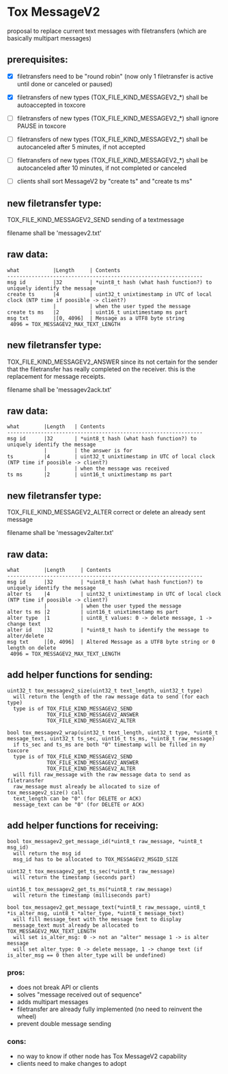  Tox MessageV2
 =============

proposal to replace current text messages with filetransfers (which are basically multipart messages)

prerequisites:
--------------
- [x] filetransfers need to be "round robin" (now only 1 filetransfer is active until done or canceled or paused)
- [x] filetransfers of new types (TOX_FILE_KIND_MESSAGEV2_*) shall be autoaccepted in toxcore
- [ ] filetransfers of new types (TOX_FILE_KIND_MESSAGEV2_*) shall ignore PAUSE in toxcore
- [ ] filetransfers of new types (TOX_FILE_KIND_MESSAGEV2_*) shall be autocanceled after 5 minutes, if not accepted
- [ ] filetransfers of new types (TOX_FILE_KIND_MESSAGEV2_*) shall be autocanceled after 10 minutes, if not completed or canceled
- [ ] clients shall sort MessageV2 by "create ts" and "create ts ms"


new filetransfer type:
----------------------

TOX_FILE_KIND_MESSAGEV2_SEND
sending of a textmessage

filename shall be 'messagev2.txt'

## raw data:

```
what           |Length     | Contents
----------------------------------------------------------------
msg id         |32         | *uint8_t hash (what hash function?) to uniquely identify the message
create ts      |4          | uint32_t unixtimestamp in UTC of local clock (NTP time if poosible -> client?)
               |           | when the user typed the message
create ts ms   |2          | uint16_t unixtimestamp ms part
msg txt        |[0, 4096]  | Message as a UTF8 byte string
 4096 = TOX_MESSAGEV2_MAX_TEXT_LENGTH
```


new filetransfer type:
----------------------

TOX_FILE_KIND_MESSAGEV2_ANSWER
since its not certain for the sender that the filetransfer has really completed on the receiver.
this is the replacement for message receipts.

filename shall be 'messagev2ack.txt'

## raw data:

```
what        |Length   | Contents
----------------------------------------------------------------
msg id      |32       | *uint8_t hash (what hash function?) to uniquely identify the message
            |         | the answer is for
ts          |4        | uint32_t unixtimestamp in UTC of local clock (NTP time if poosible -> client?)
            |         | when the message was received
ts ms       |2        | uint16_t unixtimestamp ms part
```



new filetransfer type:
----------------------

TOX_FILE_KIND_MESSAGEV2_ALTER
correct or delete an already sent message

filename shall be 'messagev2alter.txt'

## raw data:

```
what        |Length     | Contents
----------------------------------------------------------------
msg id      |32         | *uint8_t hash (what hash function?) to uniquely identify the message
alter ts    |4          | uint32_t unixtimestamp in UTC of local clock (NTP time if poosible -> client?)
            |           | when the user typed the message
alter ts ms |2          | uint16_t unixtimestamp ms part
alter type  |1          | uint8_t values: 0 -> delete message, 1 -> change text
alter id    |32         | *uint8_t hash to identify the message to alter/delete
msg txt     |[0, 4096]  | Altered Message as a UTF8 byte string or 0 length on delete
 4096 = TOX_MESSAGEV2_MAX_TEXT_LENGTH
```


add helper functions for sending:
---------------------------------

```
uint32_t tox_messagev2_size(uint32_t text_length, uint32_t type)
  will return the length of the raw message data to send (for each type)
  type is of TOX_FILE_KIND_MESSAGEV2_SEND
             TOX_FILE_KIND_MESSAGEV2_ANSWER
             TOX_FILE_KIND_MESSAGEV2_ALTER

bool tox_messagev2_wrap(uint32_t text_length, uint32_t type, *uint8_t message_text, uint32_t ts_sec, uint16_t ts_ms, *uint8_t raw_message)
  if ts_sec and ts_ms are both "0" timestamp will be filled in my toxcore
  type is of TOX_FILE_KIND_MESSAGEV2_SEND
             TOX_FILE_KIND_MESSAGEV2_ANSWER
             TOX_FILE_KIND_MESSAGEV2_ALTER
  will fill raw_message with the raw message data to send as filetransfer
  raw_message must already be allocated to size of tox_messagev2_size() call
  text_length can be "0" (for DELETE or ACK)
  message_text can be "0" (for DELETE or ACK)
```

add helper functions for receiving:
-----------------------------------

```
bool tox_messagev2_get_message_id(*uint8_t raw_message, *uint8_t msg_id)
  will return the msg id
  msg_id has to be allocated to TOX_MESSAGEV2_MSGID_SIZE

uint32_t tox_messagev2_get_ts_sec(*uint8_t raw_message)
  will return the timestamp (seconds part)

uint16_t tox_messagev2_get_ts_ms(*uint8_t raw_message)
  will return the timestamp (milliseconds part)

bool tox_messagev2_get_message_text(*uint8_t raw_message, uint8_t *is_alter_msg, uint8_t *alter_type, *uint8_t message_text)
  will fill message_text with the message text to display
  message_text must already be allocated to TOX_MESSAGEV2_MAX_TEXT_LENGTH
  will set is_alter_msg: 0 -> not an "alter" message 1 -> is alter message
  will set alter_type: 0 -> delete message, 1 -> change text (if is_alter_msg == 0 then alter_type will be undefined)
```


### pros:
* does not break API or clients
* solves "message received out of sequence"
* adds multipart messages
* filetransfer are already fully implemented (no need to reinvent the wheel)
* prevent double message sending

### cons:
* no way to know if other node has Tox MessageV2 capability
* clients need to make changes to adopt


